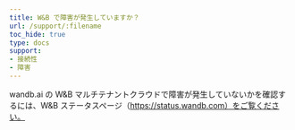 ```yaml
---
title: W&B で障害が発生していますか？
url: /support/:filename
toc_hide: true
type: docs
support:
- 接続性
- 障害
---
```


wandb.ai の W&B マルチテナントクラウドで障害が発生していないかを確認するには、W&B ステータスページ（https://status.wandb.com）をご覧ください。